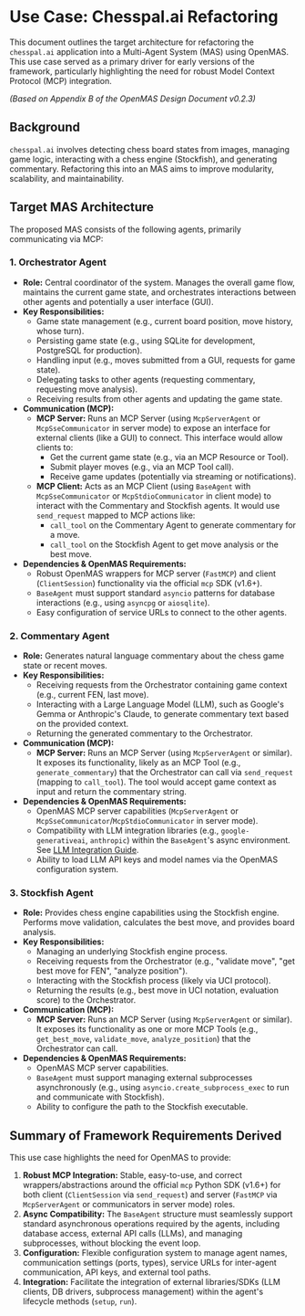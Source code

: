# Use Case: Chesspal.ai Refactoring

This document outlines the target architecture for refactoring the `chesspal.ai` application into a Multi-Agent System (MAS) using OpenMAS. This use case served as a primary driver for early versions of the framework, particularly highlighting the need for robust Model Context Protocol (MCP) integration.

*(Based on Appendix B of the OpenMAS Design Document v0.2.3)*

## Background

`chesspal.ai` involves detecting chess board states from images, managing game logic, interacting with a chess engine (Stockfish), and generating commentary. Refactoring this into an MAS aims to improve modularity, scalability, and maintainability.

## Target MAS Architecture

The proposed MAS consists of the following agents, primarily communicating via MCP:

### 1. Orchestrator Agent

* **Role:** Central coordinator of the system. Manages the overall game flow, maintains the current game state, and orchestrates interactions between other agents and potentially a user interface (GUI).
* **Key Responsibilities:**
    * Game state management (e.g., current board position, move history, whose turn).
    * Persisting game state (e.g., using SQLite for development, PostgreSQL for production).
    * Handling input (e.g., moves submitted from a GUI, requests for game state).
    * Delegating tasks to other agents (requesting commentary, requesting move analysis).
    * Receiving results from other agents and updating the game state.
* **Communication (MCP):**
    * **MCP Server:** Runs an MCP Server (using `McpServerAgent` or `McpSseCommunicator` in server mode) to expose an interface for external clients (like a GUI) to connect. This interface would allow clients to:
        * Get the current game state (e.g., via an MCP Resource or Tool).
        * Submit player moves (e.g., via an MCP Tool call).
        * Receive game updates (potentially via streaming or notifications).
    * **MCP Client:** Acts as an MCP Client (using `BaseAgent` with `McpSseCommunicator` or `McpStdioCommunicator` in client mode) to interact with the Commentary and Stockfish agents. It would use `send_request` mapped to MCP actions like:
        * `call_tool` on the Commentary Agent to generate commentary for a move.
        * `call_tool` on the Stockfish Agent to get move analysis or the best move.
* **Dependencies & OpenMAS Requirements:**
    * Robust OpenMAS wrappers for MCP server (`FastMCP`) and client (`ClientSession`) functionality via the official `mcp` SDK (v1.6+).
    * `BaseAgent` must support standard `asyncio` patterns for database interactions (e.g., using `asyncpg` or `aiosqlite`).
    * Easy configuration of service URLs to connect to the other agents.

### 2. Commentary Agent

* **Role:** Generates natural language commentary about the chess game state or recent moves.
* **Key Responsibilities:**
    * Receiving requests from the Orchestrator containing game context (e.g., current FEN, last move).
    * Interacting with a Large Language Model (LLM), such as Google's Gemma or Anthropic's Claude, to generate commentary text based on the provided context.
    * Returning the generated commentary to the Orchestrator.
* **Communication (MCP):**
    * **MCP Server:** Runs an MCP Server (using `McpServerAgent` or similar). It exposes its functionality, likely as an MCP Tool (e.g., `generate_commentary`) that the Orchestrator can call via `send_request` (mapping to `call_tool`). The tool would accept game context as input and return the commentary string.
* **Dependencies & OpenMAS Requirements:**
    * OpenMAS MCP server capabilities (`McpServerAgent` or `McpSseCommunicator`/`McpStdioCommunicator` in server mode).
    * Compatibility with LLM integration libraries (e.g., `google-generativeai`, `anthropic`) within the `BaseAgent`'s async environment. See [LLM Integration Guide](../guides/llm_integration.md).
    * Ability to load LLM API keys and model names via the OpenMAS configuration system.

### 3. Stockfish Agent

* **Role:** Provides chess engine capabilities using the Stockfish engine. Performs move validation, calculates the best move, and provides board analysis.
* **Key Responsibilities:**
    * Managing an underlying Stockfish engine process.
    * Receiving requests from the Orchestrator (e.g., "validate move", "get best move for FEN", "analyze position").
    * Interacting with the Stockfish process (likely via UCI protocol).
    * Returning the results (e.g., best move in UCI notation, evaluation score) to the Orchestrator.
* **Communication (MCP):**
    * **MCP Server:** Runs an MCP Server (using `McpServerAgent` or similar). It exposes its functionality as one or more MCP Tools (e.g., `get_best_move`, `validate_move`, `analyze_position`) that the Orchestrator can call.
* **Dependencies & OpenMAS Requirements:**
    * OpenMAS MCP server capabilities.
    * `BaseAgent` must support managing external subprocesses asynchronously (e.g., using `asyncio.create_subprocess_exec` to run and communicate with Stockfish).
    * Ability to configure the path to the Stockfish executable.

## Summary of Framework Requirements Derived

This use case highlights the need for OpenMAS to provide:

1.  **Robust MCP Integration:** Stable, easy-to-use, and correct wrappers/abstractions around the official `mcp` Python SDK (v1.6+) for both client (`ClientSession` via `send_request`) and server (`FastMCP` via `McpServerAgent` or communicators in server mode) roles.
2.  **Async Compatibility:** The `BaseAgent` structure must seamlessly support standard asynchronous operations required by the agents, including database access, external API calls (LLMs), and managing subprocesses, without blocking the event loop.
3.  **Configuration:** Flexible configuration system to manage agent names, communication settings (ports, types), service URLs for inter-agent communication, API keys, and external tool paths.
4.  **Integration:** Facilitate the integration of external libraries/SDKs (LLM clients, DB drivers, subprocess management) within the agent's lifecycle methods (`setup`, `run`).
